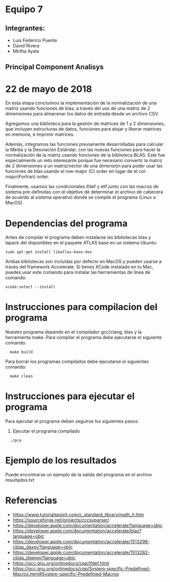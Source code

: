 # Equipo 7

## Integrantes:
  * Luis Federico Puente
  * David Rivera
  * Mirtha Ayala

## Principal Component Analisys
# 22 de mayo de 2018

En esta etapa concluímos la implementación de la normalización de una matriz usando
funciones de blas, a través del uso de una matriz de 2 dimensiones para almacenar
los datos de entrada desde un archivo CSV.

Agregamos una biblioteca para la gestión de matrices de 1 y 2 dimensiones, que
incluyen estructuras de datos, funciones para alojar y liberar matrices en memoria,
e imprimir matrices.

Además, integramos las funciones previamente desarrolladas para calcular la Media
y la Desviación Estándar, con las nuevas funciones para hacer la normalización
de la matriz usando funciones de la biblioteca BLAS. Este fue especialmente un
reto interesante porque fue necesario convertir la matriz de 2 dimensiones a un
matriz/vector de una dimensión para poder usar las funciones de blas usando el
row-major (C) order en lugar de el col-major(Fortran) order.

Finalmente, usamos las condicionales ifdef y elif junto con las macros de sistema
pre-definidas con el objetivo de determinar el archivo de cabecera  de acuerdo
al sistema operativo donde se compile el programa (Linux o MacOS).

# Dependencias del programa

Antes de compilar el programa deben instalarse las bibliotecas blas y lapack
del disponibles en el paquete ATLAS base en un sistema Ubuntu:

```
sudo apt-get install libatlas-base-dev
```

Ambas bibliotecas son incluídas por defecto en MacOS y pueden usarse a través del framework Accelerate. Si tienes XCode instalado en tu Mac, puedes usar este comando para instalar
las herramientas de línea de comando:

```
xcode-select --install
```

# Instrucciones para compilacion del programa

  Nuestro programa depende en el compilador gcc/clang, blas y la herramienta make. Para compilar el programa debe ejecutarse el siguiente comando:

  ```
    make build
  ````
  Para borrar los programas compilados debe ejecutarse el siguientes comando:

  ```
    make clean
  ```

# Instrucciones para ejecutar el programa

  Para ejecutar el programa deben seguirse los siguientes pasos:

  1. Ejecutar el programa compilado
  ```
    ./pca
  ```

# Ejemplo de los resultados

  Puede encontrarse un ejemplo de la salida del programa en el archivo resultados.txt

# Referencias

  * https://www.tutorialspoint.com/c_standard_library/math_h.htm
  * https://sourceforge.net/projects/cccsvparser/
  * https://developer.apple.com/documentation/accelerate?language=objc
  * https://developer.apple.com/documentation/accelerate/blas?language=objc
  * https://developer.apple.com/documentation/accelerate/1513298-cblas_daxpy?language=objc
  * https://developer.apple.com/documentation/accelerate/1513282-cblas_dgemm?language=objc
  * https://gcc.gnu.org/onlinedocs/cpp/Ifdef.html
  * https://gcc.gnu.org/onlinedocs/cpp/System-specific-Predefined-Macros.html#System-specific-Predefined-Macros
